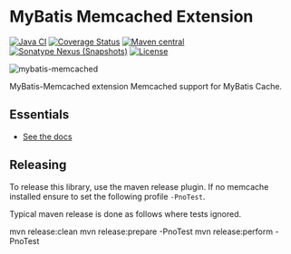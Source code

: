 MyBatis Memcached Extension
===========================

[![Java CI](https://github.com/mybatis/memcached-cache/actions/workflows/ci.yaml/badge.svg)](https://github.com/mybatis/memcached-cache/actions/workflows/ci.yaml)
[![Coverage Status](https://coveralls.io/repos/mybatis/memcached-cache/badge.svg?branch=master&service=github)](https://coveralls.io/github/mybatis/memcached-cache?branch=master)
[![Maven central](https://maven-badges.herokuapp.com/maven-central/org.mybatis.caches/mybatis-memcached/badge.svg)](https://maven-badges.herokuapp.com/maven-central/org.mybatis.caches/mybatis-memcached)
[![Sonatype Nexus (Snapshots)](https://img.shields.io/nexus/s/https/oss.sonatype.org/org.mybatis.caches/mybatis-memcached.svg)](https://oss.sonatype.org/content/repositories/snapshots/org/mybatis/caches/mybatis-memcached/)
[![License](https://img.shields.io/:license-apache-brightgreen.svg)](https://www.apache.org/licenses/LICENSE-2.0.html)

![mybatis-memcached](https://mybatis.org/images/mybatis-logo.png)

MyBatis-Memcached extension Memcached support for MyBatis Cache.

Essentials
----------

* [See the docs](https://mybatis.org/memcached-cache/)

Releasing
---------

To release this library, use the maven release plugin.  If no memcache installed ensure to set the following profile ```-PnoTest```.

Typical maven release is done as follows where tests ignored.

mvn release:clean
mvn release:prepare -PnoTest
mvn release:perform -PnoTest

